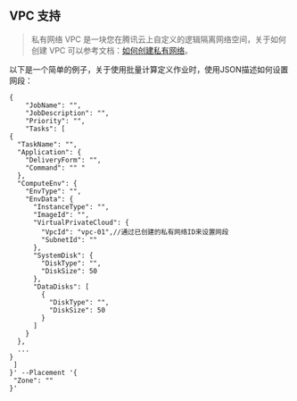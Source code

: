 ## VPC 支持
> 私有网络 VPC 是一块您在腾讯云上自定义的逻辑隔离网络空间，关于如何创建 VPC 可以参考文档：[如何创建私有网络](
> //www.qcloud.com/document/product/215/8119?!preview&lang=cn)。

以下是一个简单的例子，关于使用批量计算定义作业时，使用JSON描述如何设置网段：

	{
		"JobName": "",
		"JobDescription": "",
		"Priority": "",
		"Tasks": [
    {
      "TaskName": "",
      "Application": {
        "DeliveryForm": "",
        "Command": "" "
      },
      "ComputeEnv": {
        "EnvType": "",
        "EnvData": {
          "InstanceType": "",
          "ImageId": "",
          "VirtualPrivateCloud": {
            "VpcId": "vpc-01",//通过已创建的私有网络ID来设置网段
            "SubnetId": ""
          },
          "SystemDisk": {
            "DiskType": "",
            "DiskSize": 50
          },
          "DataDisks": [
            {
              "DiskType": "",
              "DiskSize": 50
            }
          ]
        }
      },
      ...
    }
 	 ]
	}' --Placement '{
 	 "Zone": ""
	}' 
